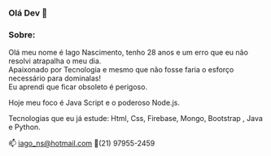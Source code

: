 ### Olá Dev 👋

<!--
**IagoNascimentocode/IagoNascimentocode** is a ✨ _special_ ✨ repository because its `README.md` (this file) appears on your GitHub profile.

Here are some ideas to get you started:

- 🔭 I’m currently working on ...
- 🌱 I’m currently learning ...
- 👯 I’m looking to collaborate on ...
- 🤔 I’m looking for help with ...
- 💬 Ask me about ...
- 📫 How to reach me: ...
- 😄 Pronouns: ...
- ⚡ Fun fact: ...
-->

### Sobre:
Olá meu nome é Iago Nascimento, tenho 28 anos e um erro que eu não resolvi atrapalha o meu dia.<br>
Apaixonado por Tecnologia e mesmo que não fosse faria o esforço necessário para dominalas!<br>
Eu aprendi que ficar obsoleto é perigoso.

Hoje meu foco é Java Script e o poderoso Node.js.

Tecnologias que eu já estude: Html, Css, Firebase, Mongo, Bootstrap , Java e Python.

:mailbox: iago_ns@hotmail.com
:calling:(21) 97955-2459
